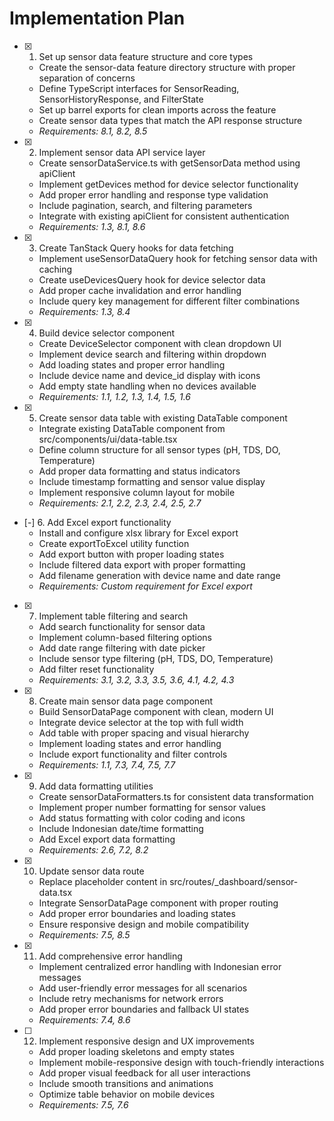 # Implementation Plan

- [x] 1. Set up sensor data feature structure and core types
  - Create the sensor-data feature directory structure with proper separation of concerns
  - Define TypeScript interfaces for SensorReading, SensorHistoryResponse, and FilterState
  - Set up barrel exports for clean imports across the feature
  - Create sensor data types that match the API response structure
  - _Requirements: 8.1, 8.2, 8.5_

- [x] 2. Implement sensor data API service layer
  - Create sensorDataService.ts with getSensorData method using apiClient
  - Implement getDevices method for device selector functionality
  - Add proper error handling and response type validation
  - Include pagination, search, and filtering parameters
  - Integrate with existing apiClient for consistent authentication
  - _Requirements: 1.3, 8.1, 8.6_

- [x] 3. Create TanStack Query hooks for data fetching
  - Implement useSensorDataQuery hook for fetching sensor data with caching
  - Create useDevicesQuery hook for device selector data
  - Add proper cache invalidation and error handling
  - Include query key management for different filter combinations
  - _Requirements: 1.3, 8.4_

- [x] 4. Build device selector component
  - Create DeviceSelector component with clean dropdown UI
  - Implement device search and filtering within dropdown
  - Add loading states and proper error handling
  - Include device name and device_id display with icons
  - Add empty state handling when no devices available
  - _Requirements: 1.1, 1.2, 1.3, 1.4, 1.5, 1.6_

- [x] 5. Create sensor data table with existing DataTable component
  - Integrate existing DataTable component from src/components/ui/data-table.tsx
  - Define column structure for all sensor types (pH, TDS, DO, Temperature)
  - Add proper data formatting and status indicators
  - Include timestamp formatting and sensor value display
  - Implement responsive column layout for mobile
  - _Requirements: 2.1, 2.2, 2.3, 2.4, 2.5, 2.7_

- [-] 6. Add Excel export functionality
  - Install and configure xlsx library for Excel export
  - Create exportToExcel utility function
  - Add export button with proper loading states
  - Include filtered data export with proper formatting
  - Add filename generation with device name and date range
  - _Requirements: Custom requirement for Excel export_

- [x] 7. Implement table filtering and search
  - Add search functionality for sensor data
  - Implement column-based filtering options
  - Add date range filtering with date picker
  - Include sensor type filtering (pH, TDS, DO, Temperature)
  - Add filter reset functionality
  - _Requirements: 3.1, 3.2, 3.3, 3.5, 3.6, 4.1, 4.2, 4.3_

- [x] 8. Create main sensor data page component
  - Build SensorDataPage component with clean, modern UI
  - Integrate device selector at the top with full width
  - Add table with proper spacing and visual hierarchy
  - Implement loading states and error handling
  - Include export functionality and filter controls
  - _Requirements: 1.1, 7.3, 7.4, 7.5, 7.7_

- [x] 9. Add data formatting utilities
  - Create sensorDataFormatters.ts for consistent data transformation
  - Implement proper number formatting for sensor values
  - Add status formatting with color coding and icons
  - Include Indonesian date/time formatting
  - Add Excel export data formatting
  - _Requirements: 2.6, 7.2, 8.2_

- [x] 10. Update sensor data route
  - Replace placeholder content in src/routes/_dashboard/sensor-data.tsx
  - Integrate SensorDataPage component with proper routing
  - Add proper error boundaries and loading states
  - Ensure responsive design and mobile compatibility
  - _Requirements: 7.5, 8.5_

- [x] 11. Add comprehensive error handling
  - Implement centralized error handling with Indonesian error messages
  - Add user-friendly error messages for all scenarios
  - Include retry mechanisms for network errors
  - Add proper error boundaries and fallback UI states
  - _Requirements: 7.4, 8.6_

- [ ] 12. Implement responsive design and UX improvements
  - Add proper loading skeletons and empty states
  - Implement mobile-responsive design with touch-friendly interactions
  - Add proper visual feedback for all user interactions
  - Include smooth transitions and animations
  - Optimize table behavior on mobile devices
  - _Requirements: 7.5, 7.6_
